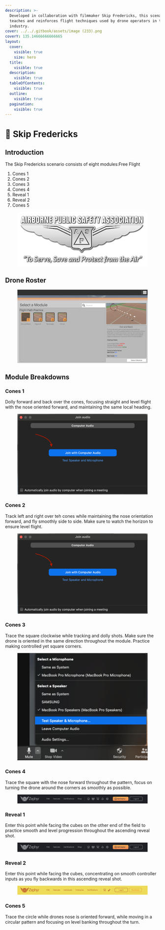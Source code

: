 ```yaml
---
description: >-
  Developed in collaboration with filmmaker Skip Fredericks, this scenario
  teaches and reinforces flight techniques used by drone operators in the film
  industry.
cover: ../../.gitbook/assets/image (233).png
coverY: 135.14666666666665
layout:
  cover:
    visible: true
    size: hero
  title:
    visible: true
  description:
    visible: true
  tableOfContents:
    visible: true
  outline:
    visible: true
  pagination:
    visible: true
---
```


# 🏈 Skip Fredericks

## Introduction

The Skip Fredericks scenario consists of eight modules:Free Flight

1. Cones 1
2. Cones 2
3. Cones 3
4. Cones 4
5. Reveal 1
6. Reveal 2
7. Cones 5

<figure><img src="../../.gitbook/assets/image (17).png" alt=""><figcaption></figcaption></figure>

## Drone Roster

<figure><img src="../../.gitbook/assets/image (18).png" alt=""><figcaption></figcaption></figure>

## Module Breakdowns

### Cones 1

Dolly forward and back over the cones, focusing straight and level flight with the nose oriented forward, and maintaining the same local heading.

<figure><img src="../../.gitbook/assets/image (19).png" alt=""><figcaption></figcaption></figure>

### Cones 2

Track left and right over teh cones while maintaining the nose orientation forward, and fly smoothly side to side.  Make sure to watch the horizon to ensure level flight.

<figure><img src="../../.gitbook/assets/image (20).png" alt=""><figcaption></figcaption></figure>

### Cones 3

Trace the square clockwise while tracking and dolly shots.  Make sure the drone is oriented in the same direction throughout the module. Practice making controlled yet square corners.

<figure><img src="../../.gitbook/assets/image (21).png" alt=""><figcaption></figcaption></figure>

### Cones 4

Trace the square with the nose forward throughout the pattern, focus on turning the drone around the corners as smoothly as possible.

<figure><img src="../../.gitbook/assets/image (22).png" alt=""><figcaption></figcaption></figure>

### Reveal 1

Enter this point while facing the cubes on the other end of the field to practice smooth and level progression throughout the ascending reveal shot.

<figure><img src="../../.gitbook/assets/image (23).png" alt=""><figcaption></figcaption></figure>

### Reveal 2

Enter this point while facing the cubes, concentrating on smooth controller inputs as you fly backwards in this ascending reveal shot.

<figure><img src="../../.gitbook/assets/image (24).png" alt=""><figcaption></figcaption></figure>

### Cones 5

Trace the circle while drones nose is oriented forward, while moving in a circular pattern and focusing on level banking throughout the turn.

<figure><img src="../../.gitbook/assets/image (281).png" alt=""><figcaption></figcaption></figure>
